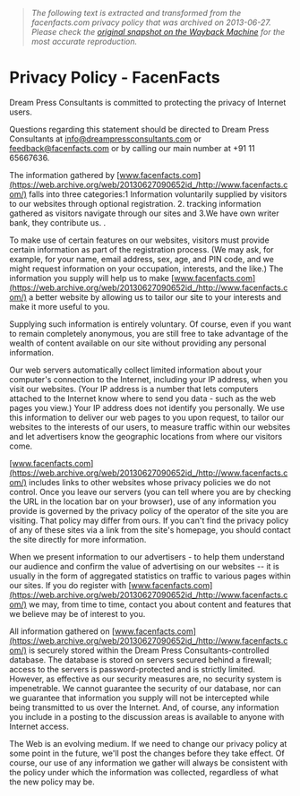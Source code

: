 > *The following text is extracted and transformed from the facenfacts.com privacy policy that was archived on 2013-06-27. Please check the [original snapshot on the Wayback Machine](https://web.archive.org/web/20130627090652id_/http%3A//www.facenfacts.com/PrivacyPolicy) for the most accurate reproduction.*

# Privacy Policy - FacenFacts

Dream Press Consultants is committed to protecting the privacy of Internet users.

Questions regarding this statement should be directed to Dream Press Consultants at [info@dreampressconsultants.com](mailto:info@dreampressconsultants.com) or [feedback@facenfacts.com](mailto:feedback@facenfacts.com) or by calling our main number at +91 11 65667636.

The information gathered by [www.facenfacts.com](https://web.archive.org/web/20130627090652id_/http://www.facenfacts.com/) falls into three categories:1 Information voluntarily supplied by visitors to our websites through optional registration. 2. tracking information gathered as visitors navigate through our sites and 3.We have own writer bank, they contribute us. .

To make use of certain features on our websites, visitors must provide certain information as part of the registration process. (We may ask, for example, for your name, email address, sex, age, and PIN code, and we might request information on your occupation, interests, and the like.) The information you supply will help us to make [www.facenfacts.com](https://web.archive.org/web/20130627090652id_/http://www.facenfacts.com/) a better website by allowing us to tailor our site to your interests and make it more useful to you.

Supplying such information is entirely voluntary. Of course, even if you want to remain completely anonymous, you are still free to take advantage of the wealth of content available on our site without providing any personal information.

Our web servers automatically collect limited information about your computer's connection to the Internet, including your IP address, when you visit our websites. (Your IP address is a number that lets computers attached to the Internet know where to send you data - such as the web pages you view.) Your IP address does not identify you personally. We use this information to deliver our web pages to you upon request, to tailor our websites to the interests of our users, to measure traffic within our websites and let advertisers know the geographic locations from where our visitors come.

[www.facenfacts.com](https://web.archive.org/web/20130627090652id_/http://www.facenfacts.com/) includes links to other websites whose privacy policies we do not control. Once you leave our servers (you can tell where you are by checking the URL in the location bar on your browser), use of any information you provide is governed by the privacy policy of the operator of the site you are visiting. That policy may differ from ours. If you can't find the privacy policy of any of these sites via a link from the site's homepage, you should contact the site directly for more information.

When we present information to our advertisers - to help them understand our audience and confirm the value of advertising on our websites -- it is usually in the form of aggregated statistics on traffic to various pages within our sites. If you do register with [www.facenfacts.com](https://web.archive.org/web/20130627090652id_/http://www.facenfacts.com/) we may, from time to time, contact you about content and features that we believe may be of interest to you.

All information gathered on [www.facenfacts.com](https://web.archive.org/web/20130627090652id_/http://www.facenfacts.com/) is securely stored within the Dream Press Consultants-controlled database. The database is stored on servers secured behind a firewall; access to the servers is password-protected and is strictly limited. However, as effective as our security measures are, no security system is impenetrable. We cannot guarantee the security of our database, nor can we guarantee that information you supply will not be intercepted while being transmitted to us over the Internet. And, of course, any information you include in a posting to the discussion areas is available to anyone with Internet access.

The Web is an evolving medium. If we need to change our privacy policy at some point in the future, we'll post the changes before they take effect. Of course, our use of any information we gather will always be consistent with the policy under which the information was collected, regardless of what the new policy may be.
